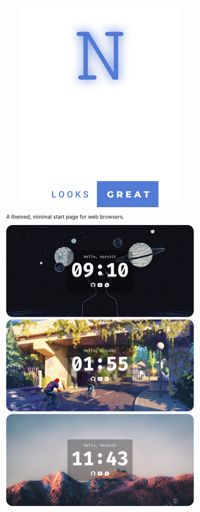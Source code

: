 <p align="center">
<img src="logo.svg" />
</p>

A themed, minimal start page for web browsers.

<p align="center">
<img src="preview.svg" />	
</p>
